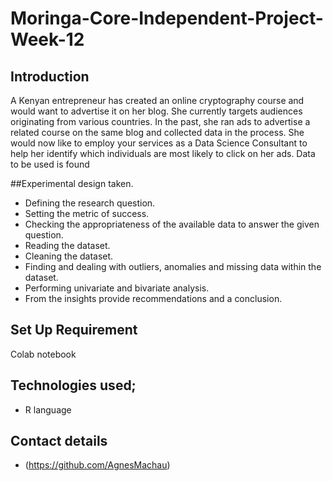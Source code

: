 # Moringa-Core-Independent-Project-Week-12

## Introduction 

A Kenyan entrepreneur has created an online cryptography course and would want to advertise it on her blog. She currently targets audiences originating from various countries. In the past, she ran ads to advertise a related course on the same blog and collected data in the process. She would now like to employ your services as a Data Science Consultant to help her identify which individuals are most likely to click on her ads. Data to be used is found

##Experimental design taken.
* Defining the research question.
* Setting the metric of success.
* Checking the appropriateness of the available data to answer the given question.
* Reading the dataset.
* Cleaning the dataset.
* Finding and dealing with outliers, anomalies and missing data within the dataset.
* Performing univariate and bivariate analysis.
* From the insights provide recommendations and a conclusion.

## Set Up Requirement
Colab notebook


## Technologies used;

 * R language

 

 
 
## Contact details

 * (https://github.com/AgnesMachau)
